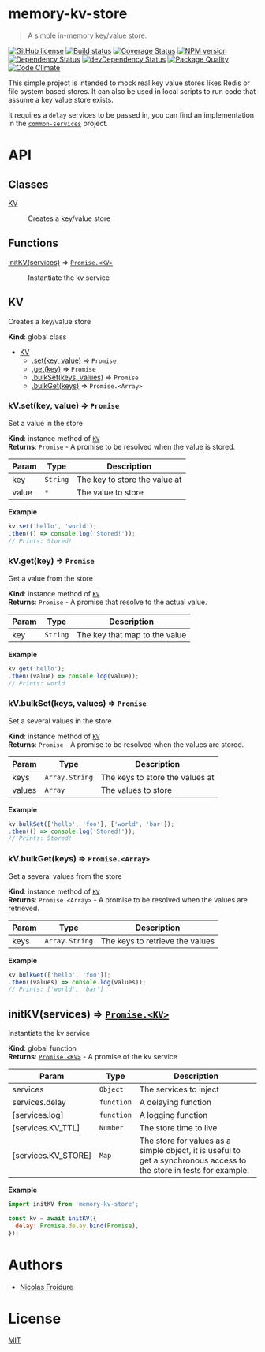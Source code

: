 [//]: # ( )
[//]: # (This file is automatically generated by a `metapak`)
[//]: # (module. Do not change it  except between the)
[//]: # (`content:start/end` flags, your changes would)
[//]: # (be overridden.)
[//]: # ( )
# memory-kv-store
> A simple in-memory key/value store.

[![GitHub license](https://img.shields.io/badge/license-MIT-blue.svg)](https://github.com/nfroidure/memory-kv-store/blob/master/LICENSE)
[![Build status](https://secure.travis-ci.org/nfroidure/memory-kv-store.svg)](https://travis-ci.org/nfroidure/memory-kv-store)
[![Coverage Status](https://coveralls.io/repos/nfroidure/memory-kv-store/badge.svg?branch=master)](https://coveralls.io/r/nfroidure/memory-kv-store?branch=master)
[![NPM version](https://badge.fury.io/js/memory-kv-store.svg)](https://npmjs.org/package/memory-kv-store)
[![Dependency Status](https://david-dm.org/nfroidure/memory-kv-store.svg)](https://david-dm.org/nfroidure/memory-kv-store)
[![devDependency Status](https://david-dm.org/nfroidure/memory-kv-store/dev-status.svg)](https://david-dm.org/nfroidure/memory-kv-store#info=devDependencies)
[![Package Quality](http://npm.packagequality.com/shield/memory-kv-store.svg)](http://packagequality.com/#?package=memory-kv-store)
[![Code Climate](https://codeclimate.com/github/nfroidure/memory-kv-store.svg)](https://codeclimate.com/github/nfroidure/memory-kv-store)


[//]: # (::contents:start)

This simple project is intended to mock real key value stores likes Redis or
 file system based stores. It can also be used in local scripts to run code
 that assume a key value store exists.

It requires a `delay` services to be passed in, you can find an implementation
 in the [`common-services`](https://github.com/nfroidure/common-services)
 project.

[//]: # (::contents:end)

# API
## Classes

<dl>
<dt><a href="#KV">KV</a></dt>
<dd><p>Creates a key/value store</p>
</dd>
</dl>

## Functions

<dl>
<dt><a href="#initKV">initKV(services)</a> ⇒ <code><a href="#KV">Promise.&lt;KV&gt;</a></code></dt>
<dd><p>Instantiate the kv service</p>
</dd>
</dl>

<a name="KV"></a>

## KV
Creates a key/value store

**Kind**: global class  

* [KV](#KV)
    * [.set(key, value)](#KV+set) ⇒ <code>Promise</code>
    * [.get(key)](#KV+get) ⇒ <code>Promise</code>
    * [.bulkSet(keys, values)](#KV+bulkSet) ⇒ <code>Promise</code>
    * [.bulkGet(keys)](#KV+bulkGet) ⇒ <code>Promise.&lt;Array&gt;</code>

<a name="KV+set"></a>

### kV.set(key, value) ⇒ <code>Promise</code>
Set a value in the store

**Kind**: instance method of [<code>KV</code>](#KV)  
**Returns**: <code>Promise</code> - A promise to be resolved when the value is stored.  

| Param | Type | Description |
| --- | --- | --- |
| key | <code>String</code> | The key to store the value at |
| value | <code>\*</code> | The value to store |

**Example**  
```js
kv.set('hello', 'world');
.then(() => console.log('Stored!'));
// Prints: Stored!
```
<a name="KV+get"></a>

### kV.get(key) ⇒ <code>Promise</code>
Get a value from the store

**Kind**: instance method of [<code>KV</code>](#KV)  
**Returns**: <code>Promise</code> - A promise that resolve to the actual value.  

| Param | Type | Description |
| --- | --- | --- |
| key | <code>String</code> | The key that map to the value |

**Example**  
```js
kv.get('hello');
.then((value) => console.log(value));
// Prints: world
```
<a name="KV+bulkSet"></a>

### kV.bulkSet(keys, values) ⇒ <code>Promise</code>
Set a several values in the store

**Kind**: instance method of [<code>KV</code>](#KV)  
**Returns**: <code>Promise</code> - A promise to be resolved when the values are stored.  

| Param | Type | Description |
| --- | --- | --- |
| keys | <code>Array.String</code> | The keys to store the values at |
| values | <code>Array</code> | The values to store |

**Example**  
```js
kv.bulkSet(['hello', 'foo'], ['world', 'bar']);
.then(() => console.log('Stored!'));
// Prints: Stored!
```
<a name="KV+bulkGet"></a>

### kV.bulkGet(keys) ⇒ <code>Promise.&lt;Array&gt;</code>
Get a several values from the store

**Kind**: instance method of [<code>KV</code>](#KV)  
**Returns**: <code>Promise.&lt;Array&gt;</code> - A promise to be resolved when the values
 are retrieved.  

| Param | Type | Description |
| --- | --- | --- |
| keys | <code>Array.String</code> | The keys to retrieve the values |

**Example**  
```js
kv.bulkGet(['hello', 'foo']);
.then((values) => console.log(values));
// Prints: ['world', 'bar']
```
<a name="initKV"></a>

## initKV(services) ⇒ [<code>Promise.&lt;KV&gt;</code>](#KV)
Instantiate the kv service

**Kind**: global function  
**Returns**: [<code>Promise.&lt;KV&gt;</code>](#KV) - A promise of the kv service  

| Param | Type | Description |
| --- | --- | --- |
| services | <code>Object</code> | The services to inject |
| services.delay | <code>function</code> | A delaying function |
| [services.log] | <code>function</code> | A logging function |
| [services.KV_TTL] | <code>Number</code> | The store time to live |
| [services.KV_STORE] | <code>Map</code> | The store for values as a simple object, it is useful  to get a synchronous access to the store in tests  for example. |

**Example**  
```js
import initKV from 'memory-kv-store';

const kv = await initKV({
  delay: Promise.delay.bind(Promise),
});
```

# Authors
- [Nicolas Froidure](http://insertafter.com/en/index.html)

# License
[MIT](https://github.com/nfroidure/memory-kv-store/blob/master/LICENSE)
